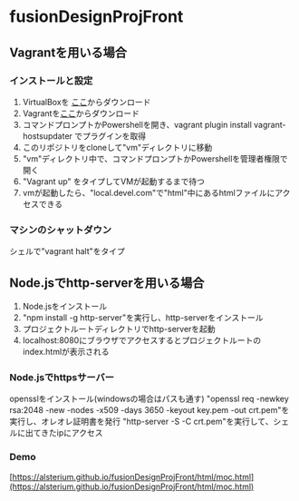 # fusionDesignProjFront
## Vagrantを用いる場合
### インストールと設定
1. VirtualBoxを [ここ](https://www.virtualbox.org/wiki/Downloads)からダウンロード
2. Vagrantを[ここ](https://www.vagrantup.com/downloads.html)からダウンロード
3. コマンドプロンプトかPowershellを開き、vagrant plugin install vagrant-hostsupdater でプラグインを取得
4. このリポジトリをcloneして"vm"ディレクトリに移動
5. "vm"ディレクトリ中で、コマンドプロンプトかPowershellを管理者権限で開く
6. "Vagrant up" をタイプしてVMが起動するまで待つ
7. vmが起動したら、"local.devel.com"で"html"中にあるhtmlファイルにアクセスできる
### マシンのシャットダウン
シェルで"vagrant halt"をタイプ
## Node.jsでhttp-serverを用いる場合
1. Node.jsをインストール
2. "npm install -g http-server"を実行し、http-serverをインストール
3. プロジェクトルートディレクトリでhttp-serverを起動
4. localhost:8080にブラウザでアクセスするとプロジェクトルートのindex.htmlが表示される
### Node.jsでhttpsサーバー
opensslをインストール(windowsの場合はパスも通す)
"openssl req -newkey rsa:2048 -new -nodes -x509 -days 3650 -keyout key.pem -out crt.pem"を実行し、オレオレ証明書を発行
"http-server -S -C crt.pem"を実行して、シェルに出てきたipにアクセス
### Demo
[https://alsterium.github.io/fusionDesignProjFront/html/moc.html](https://alsterium.github.io/fusionDesignProjFront/html/moc.html)
